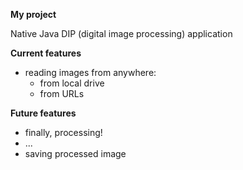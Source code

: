 **My project**

Native Java DIP (digital image processing) application

**Current features**

- reading images from anywhere:
    - from local drive
    - from URLs

**Future features**

- finally, processing!
- ...
- saving processed image
